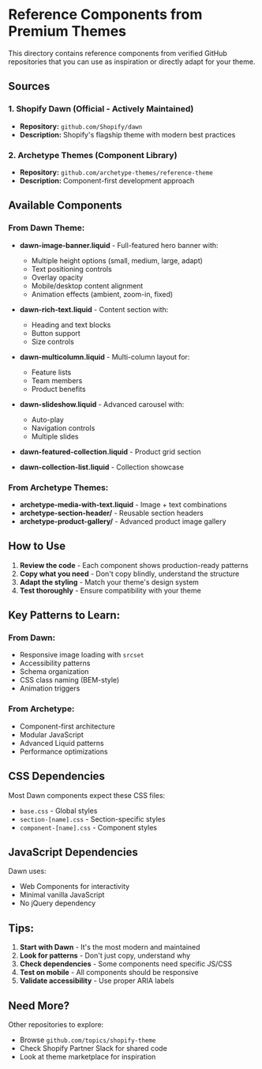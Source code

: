 # Reference Components from Premium Themes

This directory contains reference components from verified GitHub repositories that you can use as inspiration or directly adapt for your theme.

## Sources

### 1. **Shopify Dawn** (Official - Actively Maintained)
- **Repository:** `github.com/Shopify/dawn`
- **Description:** Shopify's flagship theme with modern best practices

### 2. **Archetype Themes** (Component Library)
- **Repository:** `github.com/archetype-themes/reference-theme`
- **Description:** Component-first development approach

## Available Components

### From Dawn Theme:
- **dawn-image-banner.liquid** - Full-featured hero banner with:
  - Multiple height options (small, medium, large, adapt)
  - Text positioning controls
  - Overlay opacity
  - Mobile/desktop content alignment
  - Animation effects (ambient, zoom-in, fixed)
  
- **dawn-rich-text.liquid** - Content section with:
  - Heading and text blocks
  - Button support
  - Size controls
  
- **dawn-multicolumn.liquid** - Multi-column layout for:
  - Feature lists
  - Team members
  - Product benefits
  
- **dawn-slideshow.liquid** - Advanced carousel with:
  - Auto-play
  - Navigation controls
  - Multiple slides
  
- **dawn-featured-collection.liquid** - Product grid section
- **dawn-collection-list.liquid** - Collection showcase

### From Archetype Themes:
- **archetype-media-with-text.liquid** - Image + text combinations
- **archetype-section-header/** - Reusable section headers
- **archetype-product-gallery/** - Advanced product image gallery

## How to Use

1. **Review the code** - Each component shows production-ready patterns
2. **Copy what you need** - Don't copy blindly, understand the structure
3. **Adapt the styling** - Match your theme's design system
4. **Test thoroughly** - Ensure compatibility with your theme

## Key Patterns to Learn:

### From Dawn:
- Responsive image loading with `srcset`
- Accessibility patterns
- Schema organization
- CSS class naming (BEM-style)
- Animation triggers

### From Archetype:
- Component-first architecture
- Modular JavaScript
- Advanced Liquid patterns
- Performance optimizations

## CSS Dependencies

Most Dawn components expect these CSS files:
- `base.css` - Global styles
- `section-[name].css` - Section-specific styles
- `component-[name].css` - Component styles

## JavaScript Dependencies

Dawn uses:
- Web Components for interactivity
- Minimal vanilla JavaScript
- No jQuery dependency

## Tips:

1. **Start with Dawn** - It's the most modern and maintained
2. **Look for patterns** - Don't just copy, understand why
3. **Check dependencies** - Some components need specific JS/CSS
4. **Test on mobile** - All components should be responsive
5. **Validate accessibility** - Use proper ARIA labels

## Need More?

Other repositories to explore:
- Browse `github.com/topics/shopify-theme`
- Check Shopify Partner Slack for shared code
- Look at theme marketplace for inspiration
